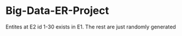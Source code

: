 # Big-Data-ER-Project


<p>Entites at E2 id 1-30 exists in E1. The rest are just randomly generated </p>